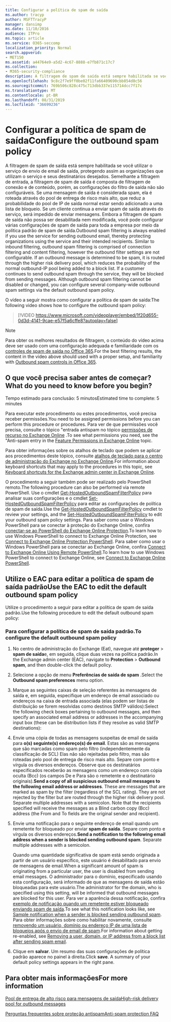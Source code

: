 ```yaml
---
title: Configurar a política de spam de saída
ms.author: tracyp
author: MSFTTracyP
manager: dansimp
ms.date: 11/10/2016
audience: ITPro
ms.topic: article
ms.service: O365-seccomp
localization_priority: Normal
search.appverid:
- MET150
ms.assetid: a44764e9-a5d2-4c67-8888-e7fb871c17c7
ms.collection:
- M365-security-compliance
description: A filtragem de spam de saída está sempre habilitada se você utilizar o serviço de envio de email de saída, protegendo assim as organizações que utilizam o serviço e seus destinatários desejados.
ms.openlocfilehash: 9c8c2f7e9ff0be02f11fa66409690cbb854d8c56
ms.sourcegitcommit: 769b506c828c475c713dbb337e115714dcc7f17c
ms.translationtype: MT
ms.contentlocale: pt-BR
ms.lasthandoff: 08/31/2019
ms.locfileid: "36699236"
---
```

# <a name="configure-the-outbound-spam-policy"></a><span data-ttu-id="9a566-103">Configurar a política de spam de saída</span><span class="sxs-lookup"><span data-stu-id="9a566-103">Configure the outbound spam policy</span></span>

<span data-ttu-id="9a566-p101">A filtragem de spam de saída está sempre habilitada se você utilizar o serviço de envio de email de saída, protegendo assim as organizações que utilizam o serviço e seus destinatários desejados. Semelhante a filtragem de entrada, a filtragem de spam de saída é composta de filtragem de conexão e de conteúdo, porém, as configurações do filtro de saída não são configuráveis. Se uma mensagem de saída é considerada spam, ela é roteada através do pool de entrega de risco mais alto, que reduz a probabilidade do pool de IP de saída normal estar sendo adicionado a uma lista de bloqueio. Se um cliente continua a enviar spam de saída através do serviço, será impedido de enviar mensagens. Embora a filtragem de spam de saída não possa ser desabilitada nem modificada, você pode configurar várias configurações de spam de saída para toda a empresa por meio da política padrão de spam de saída.</span><span class="sxs-lookup"><span data-stu-id="9a566-p101">Outbound spam filtering is always enabled if you use the service for sending outbound email, thereby protecting organizations using the service and their intended recipients. Similar to inbound filtering, outbound spam filtering is comprised of connection filtering and content filtering, however the outbound filter settings are not configurable. If an outbound message is determined to be spam, it is routed through the higher risk delivery pool, which reduces the probability of the normal outbound-IP pool being added to a block list. If a customer continues to send outbound spam through the service, they will be blocked from sending messages. Although outbound spam filtering cannot be disabled or changed, you can configure several company-wide outbound spam settings via the default outbound spam policy.</span></span> 
  
<span data-ttu-id="9a566-109">O vídeo a seguir mostra como configurar a política de spam de saída:</span><span class="sxs-lookup"><span data-stu-id="9a566-109">The following video shows how to configure the outbound spam policy:</span></span>
  
> [!VIDEO https://www.microsoft.com/videoplayer/embed/1f20d655-0d3d-4141-9cae-e57f5a6cffe8?autoplay=false]
  
> [!NOTE]
> <span data-ttu-id="9a566-110">Para obter os melhores resultados de filtragem, o conteúdo do vídeo acima deve ser usado com uma configuração adequada e familiaridade com os [controles de spam de saída no Office 365](https://docs.microsoft.com/office365/securitycompliance/outbound-spam-controls).</span><span class="sxs-lookup"><span data-stu-id="9a566-110">For the best filtering results, the content in the video above should used with a proper setup, and familiarity with [Outbound spam controls in Office 365](https://docs.microsoft.com/office365/securitycompliance/outbound-spam-controls).</span></span>

## <a name="what-do-you-need-to-know-before-you-begin"></a><span data-ttu-id="9a566-111">O que você precisa saber antes de começar?</span><span class="sxs-lookup"><span data-stu-id="9a566-111">What do you need to know before you begin?</span></span>
<span data-ttu-id="9a566-112"><a name="sectionSection0"> </a></span><span class="sxs-lookup"><span data-stu-id="9a566-112"></span></span>

<span data-ttu-id="9a566-113">Tempo estimado para conclusão: 5 minutos</span><span class="sxs-lookup"><span data-stu-id="9a566-113">Estimated time to complete: 5 minutes</span></span>
  
<span data-ttu-id="9a566-114">Para executar este procedimento ou estes procedimentos, você precisa receber permissões.</span><span class="sxs-lookup"><span data-stu-id="9a566-114">You need to be assigned permissions before you can perform this procedure or procedures.</span></span> <span data-ttu-id="9a566-115">Para ver de que permissões você precisa, consulte o tópico "entrada antispam no tópico [permissões de recurso no Exchange Online](http://technet.microsoft.com/library/15073ce1-0917-403b-8839-02a2ebc96e16.aspx) .</span><span class="sxs-lookup"><span data-stu-id="9a566-115">To see what permissions you need, see the "Anti-spam entry in the [Feature Permissions in Exchange Online](http://technet.microsoft.com/library/15073ce1-0917-403b-8839-02a2ebc96e16.aspx) topic.</span></span> 
  
<span data-ttu-id="9a566-116">Para obter informações sobre os atalhos de teclado que podem se aplicar aos procedimentos deste tópico, consulte [atalhos de teclado para o centro de administração do Exchange no Exchange Online](https://docs.microsoft.com/Exchange/accessibility/keyboard-shortcuts-in-admin-center).</span><span class="sxs-lookup"><span data-stu-id="9a566-116">For information about keyboard shortcuts that may apply to the procedures in this topic, see [Keyboard shortcuts for the Exchange admin center in Exchange Online](https://docs.microsoft.com/Exchange/accessibility/keyboard-shortcuts-in-admin-center).</span></span>
  
<span data-ttu-id="9a566-117">O procedimento a seguir também pode ser realizado pelo PowerShell remoto.</span><span class="sxs-lookup"><span data-stu-id="9a566-117">The following procedure can also be performed via remote PowerShell.</span></span> <span data-ttu-id="9a566-118">Use o cmdlet [Get-HostedOutboundSpamFilterPolicy](http://technet.microsoft.com/library/8f15c83c-c10a-4d9d-b135-35321430bdc2.aspx) para analisar suas configurações e o cmdlet [Set-HostedOutboundSpamFilterPolicy](http://technet.microsoft.com/library/665d1b04-d4b5-4a0e-811a-4e37096ccbfd.aspx) para editar as configurações de política de spam de saída.</span><span class="sxs-lookup"><span data-stu-id="9a566-118">Use the [Get-HostedOutboundSpamFilterPolicy](http://technet.microsoft.com/library/8f15c83c-c10a-4d9d-b135-35321430bdc2.aspx) cmdlet to review your settings, and the [Set-HostedOutboundSpamFilterPolicy](http://technet.microsoft.com/library/665d1b04-d4b5-4a0e-811a-4e37096ccbfd.aspx) to edit your outbound spam policy settings.</span></span> <span data-ttu-id="9a566-119">Para saber como usar o Windows PowerShell para se conectar à proteção do Exchange Online, confira [conectar-se ao PowerShell do Exchange Online Protection](https://go.microsoft.com/fwlink/p/?linkid=627290).</span><span class="sxs-lookup"><span data-stu-id="9a566-119">To learn how to use Windows PowerShell to connect to Exchange Online Protection, see [Connect to Exchange Online Protection PowerShell](https://go.microsoft.com/fwlink/p/?linkid=627290).</span></span> <span data-ttu-id="9a566-120">Para saber como usar o Windows PowerShell para se conectar ao Exchange Online, confira [Connect to Exchange Online Using Remote PowerShell](https://go.microsoft.com/fwlink/p/?linkid=396554).</span><span class="sxs-lookup"><span data-stu-id="9a566-120">To learn how to use Windows PowerShell to connect to Exchange Online, see [Connect to Exchange Online PowerShell](https://go.microsoft.com/fwlink/p/?linkid=396554).</span></span>
  
## <a name="use-the-eac-to-edit-the-default-outbound-spam-policy"></a><span data-ttu-id="9a566-121">Utilize o EAC para editar a política de spam de saída padrão</span><span class="sxs-lookup"><span data-stu-id="9a566-121">Use the EAC to edit the default outbound spam policy</span></span>
<span data-ttu-id="9a566-122"><a name="sectionSection1"> </a></span><span class="sxs-lookup"><span data-stu-id="9a566-122"></span></span>

<span data-ttu-id="9a566-123">Utilize o procedimento a seguir para editar a política de spam de saída padrão.</span><span class="sxs-lookup"><span data-stu-id="9a566-123">Use the following procedure to edit the default outbound spam policy:</span></span>
  
### <a name="to-configure-the-default-outbound-spam-policy"></a><span data-ttu-id="9a566-124">Para configurar a política de spam de saída padrão.</span><span class="sxs-lookup"><span data-stu-id="9a566-124">To configure the default outbound spam policy</span></span>

1. <span data-ttu-id="9a566-125">No centro de administração do Exchange (Eat), navegue até **proteger** \> **spam de saída**e, em seguida, clique duas vezes na política padrão.</span><span class="sxs-lookup"><span data-stu-id="9a566-125">In the Exchange admin center (EAC), navigate to **Protection** \> **Outbound spam**, and then double-click the default policy.</span></span>
    
2. <span data-ttu-id="9a566-126">Selecione a opção de menu **Preferências de saída de spam** .</span><span class="sxs-lookup"><span data-stu-id="9a566-126">Select the **Outbound spam preferences** menu option.</span></span> 
    
3. <span data-ttu-id="9a566-127">Marque as seguintes caixas de seleção referentes às mensagens de saída e, em seguida, especifique um endereço de email associado ou endereços na caixa de entrada associada (elas podem ser listas de distribuição se forem resolvidas como destinos SMTP válidos):</span><span class="sxs-lookup"><span data-stu-id="9a566-127">Select the following check boxes pertaining to outbound messages, and then specify an associated email address or addresses in the accompanying input box (these can be distribution lists if they resolve as valid SMTP destinations):</span></span>
    
1. <span data-ttu-id="9a566-p104">Envie uma cópia de todas as mensagens suspeitas de email de saída para **o(s) seguinte(s) endereço(s) de email**. Estas são as mensagens que são marcadas como spam pelo filtro (independentemente da classificação de SCL) Elas não são rejeitadas pelo filtro, mas são roteadas pelo pool de entrega de risco mais alto. Separe com ponto e vírgula os diversos endereços. Observe que os destinatários especificados receberão as mensagens como um endereço com cópia oculta (Bcc) (os campos De e Para são o remetente e o destinatário originais).</span><span class="sxs-lookup"><span data-stu-id="9a566-p104">**Send a copy of all suspicious outbound email messages to the following email address or addresses**. These are messages that are marked as spam by the filter (regardless of the SCL rating). They are not rejected by the filter but are routed through the higher risk delivery pool. Separate multiple addresses with a semicolon. Note that the recipients specified will receive the messages as a Blind carbon copy (Bcc) address (the From and To fields are the original sender and recipient).</span></span>
    
2. <span data-ttu-id="9a566-p105">Envie uma notificação para o seguinte endereço de email quando um remetente for bloqueado por enviar **spam de saída**. Separe com ponto e vírgula os diversos endereços.</span><span class="sxs-lookup"><span data-stu-id="9a566-p105">**Send a notification to the following email address when a sender is blocked sending outbound spam**. Separate multiple addresses with a semicolon.</span></span>
    
    <span data-ttu-id="9a566-135">Quando uma quantidade significativa de spam está sendo originada a partir de um usuário específico, este usuário é desabilitado para envio de mensagens de email.</span><span class="sxs-lookup"><span data-stu-id="9a566-135">When a significant amount of spam is originating from a particular user, the user is disabled from sending email messages.</span></span> <span data-ttu-id="9a566-136">O administrador para o domínio, especificado usando esta configuração, será informado de que as mensagens de saída estão bloqueadas para este usuário.</span><span class="sxs-lookup"><span data-stu-id="9a566-136">The administrator for the domain, who is specified using this setting, will be informed that outbound messages are blocked for this user.</span></span> <span data-ttu-id="9a566-137">Para ver a aparência dessa notificação, confira [exemplo de notificação quando um remetente estiver bloqueado enviando spam de saída](sample-notification-when-a-sender-is-blocked-sending-outbound-spam.md).</span><span class="sxs-lookup"><span data-stu-id="9a566-137">To see what this notification looks like, see [Sample notification when a sender is blocked sending outbound spam](sample-notification-when-a-sender-is-blocked-sending-outbound-spam.md).</span></span> <span data-ttu-id="9a566-138">Para obter informações sobre como habilitar novamente, consulte [removendo um usuário, domínio ou endereço IP de uma lista de bloqueios após o envio de email de spam](http://technet.microsoft.com/library/712cfcc1-31e8-4e51-8561-b64258a8f1e5.aspx).</span><span class="sxs-lookup"><span data-stu-id="9a566-138">For information about getting re-enabled, see [Removing a user, domain, or IP address from a block list after sending spam email](http://technet.microsoft.com/library/712cfcc1-31e8-4e51-8561-b64258a8f1e5.aspx).</span></span>
    
4. <span data-ttu-id="9a566-p107">Clique em **salvar**. Um resumo das suas configurações de política padrão aparece no painel à direita.</span><span class="sxs-lookup"><span data-stu-id="9a566-p107">Click **save**. A summary of your default policy settings appears in the right pane.</span></span>
    
## <a name="for-more-information"></a><span data-ttu-id="9a566-141">Para obter mais informações</span><span class="sxs-lookup"><span data-stu-id="9a566-141">For more information</span></span>
<span data-ttu-id="9a566-142"><a name="sectionSection2"> </a></span><span class="sxs-lookup"><span data-stu-id="9a566-142"></span></span>

[<span data-ttu-id="9a566-143">Pool de entrega de alto risco para mensagens de saída</span><span class="sxs-lookup"><span data-stu-id="9a566-143">High-risk delivery pool for outbound messages</span></span>](high-risk-delivery-pool-for-outbound-messages.md)
  
[<span data-ttu-id="9a566-144">Perguntas frequentes sobre proteção antispam</span><span class="sxs-lookup"><span data-stu-id="9a566-144">Anti-spam protection FAQ</span></span>](anti-spam-protection-faq.md)
  

